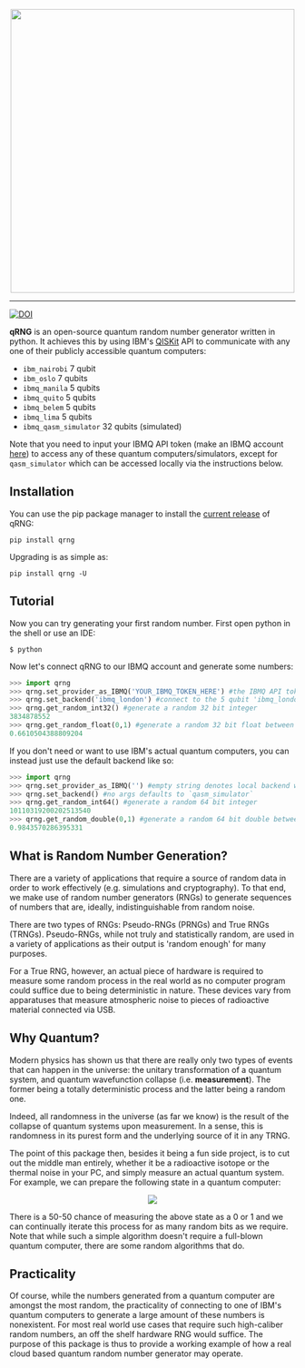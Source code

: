 <p align="center">
  <img src="https://github.com/ozanerhansha/qRNG/blob/master/qRNG.png?raw=true" width="500px"/>
</p>

-----------------
[![DOI](https://zenodo.org/badge/164359657.svg)](https://zenodo.org/badge/latestdoi/164359657)

**qRNG** is an open-source quantum random number generator written in python. It achieves this by using IBM's [QISKit](https://qiskit.org/) API to communicate with any one of their publicly accessible quantum computers:

- `ibm_nairobi` 7 qubit
- `ibm_oslo` 7 qubits
- `ibmq_manila` 5 qubits
- `ibmq_quito` 5 qubits
- `ibmq_belem` 5 qubits
- `ibmq_lima` 5 qubits
- `ibmq_qasm_simulator` 32 qubits (simulated)

Note that you need to input your IBMQ API token (make an IBMQ account [here](https://quantum-computing.ibm.com/)) to access any of these quantum computers/simulators, except for  `qasm_simulator` which can be accessed locally via the instructions below.

## Installation
You can use the pip package manager to install the [current release](https://pypi.org/project/qrng/) of qRNG:
```
pip install qrng
```

Upgrading is as simple as:
```
pip install qrng -U
```
## Tutorial
Now you can try generating your first random number. First open python in the shell or use an IDE:
```shell
$ python
```
Now let's connect qRNG to our IBMQ account and generate some numbers:
```python
>>> import qrng
>>> qrng.set_provider_as_IBMQ('YOUR_IBMQ_TOKEN_HERE') #the IBMQ API token from your dashboard
>>> qrng.set_backend('ibmq_london') #connect to the 5 qubit 'ibmq_london' quantum computer
>>> qrng.get_random_int32() #generate a random 32 bit integer
3834878552
>>> qrng.get_random_float(0,1) #generate a random 32 bit float between 0 to 1
0.6610504388809204
```

If you don't need or want to use IBM's actual quantum computers, you can instead just use the default backend like so:
```python
>>> import qrng
>>> qrng.set_provider_as_IBMQ('') #empty string denotes local backend which can only use 'qasm_simulator'
>>> qrng.set_backend() #no args defaults to `qasm_simulator`
>>> qrng.get_random_int64() #generate a random 64 bit integer
10110319200202513540
>>> qrng.get_random_double(0,1) #generate a random 64 bit double between 0 to 1
0.9843570286395331
```

<!-- For a more detailed tutorial, including connecting to quantum hardware, click here. -->

## What is Random Number Generation?
There are a variety of applications that require a source of random data in order to work effectively (e.g. simulations and cryptography). To that end, we make use of random number generators (RNGs) to generate sequences of numbers that are, ideally, indistinguishable from random noise.

There are two types of RNGs: Pseudo-RNGs (PRNGs) and True RNGs (TRNGs). Pseudo-RNGs, while not truly and statistically random, are used in a variety of applications as their output is 'random enough' for many purposes.

For a True RNG, however, an actual piece of hardware is required to measure some random process in the real world as no computer program could suffice due to being deterministic in nature. These devices vary from apparatuses that measure atmospheric noise to pieces of radioactive material connected via USB.

## Why Quantum?
Modern physics has shown us that there are really only two types of events that can happen in the universe: the unitary transformation of a quantum system, and quantum wavefunction collapse (i.e. **measurement**). The former being a totally deterministic process and the latter being a random one.

Indeed, all randomness in the universe (as far we know) is the result of the collapse of quantum systems upon measurement. In a sense, this is randomness in its purest form and the underlying source of it in any TRNG.

The point of this package then, besides it being a fun side project, is to cut out the middle man entirely, whether it be a radioactive isotope or the thermal noise in your PC, and simply measure an actual quantum system. For example, we can prepare the following state in a quantum computer:

<p align="center">
  <img src="https://latex.codecogs.com/png.latex?%5Cbg_black%20%5Clarge%20%5Cdpi%7B150%7D%26space%3B%5Cleft%7C%7B%5Cpsi%7D%5Cright%5Crangle%26space%3B%3D%5Cfrac%7B1%7D%7B%5Csqrt%26space%3B2%7D%5Cleft%7C%7B0%7D%5Cright%5Crangle%26space%3B%26plus%3B%5Cfrac%7B1%7D%7B%5Csqrt%26space%3B2%7D%5Cleft%7C%7B1%7D%5Cright%5Crangle" />
</p>

There is a 50-50 chance of measuring the above state as a 0 or 1 and we can continually iterate this process for as many random bits as we require. Note that while such a simple algorithm doesn't require a full-blown quantum computer, there are some random algorithms that do.

## Practicality
Of course, while the numbers generated from a quantum computer are amongst the most random, the practicality of connecting to one of IBM's quantum computers to generate a large amount of these numbers is nonexistent. For most real world use cases that require such high-caliber random numbers, an off the shelf hardware RNG would suffice. The purpose of this package is thus to provide a working example of how a real cloud based quantum random number generator may operate.
